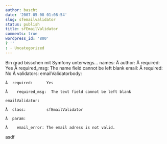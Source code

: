 ```yaml
---
author: bascht
date: '2007-05-08 01:08:54'
slug: sfemailvalidator
status: publish
title: sfEmailValidator
comments: true
wordpress_id: '800'
? ''
: - Uncategorized
---
```


Bin grad bisschen mit Symfony unterwegs...
    names:
    Â  author:
    Â    required:      Yes
    Â    required_msg:  The name field cannot be left blank  email:
    Â    required:      No
    Â    validators:    emailValidatorbody:
    
    Â  required:      Yes
    
    Â    required_msg:  The text field cannot be left blank
    
    emailValidator:
    
    Â  class:         sfEmailValidator
    
    Â  param:
    
    Â    email_error: The email adress is not valid.

asdf


